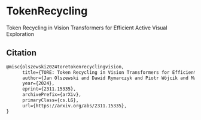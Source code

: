 # TokenRecycling
Token Recycling in Vision Transformers for Efficient Active Visual Exploration

## Citation
```latex
@misc{olszewski2024toretokenrecyclingvision,
      title={TORE: Token Recycling in Vision Transformers for Efficient Active Visual Exploration}, 
      author={Jan Olszewski and Dawid Rymarczyk and Piotr Wójcik and Mateusz Pach and Bartosz Zieliński},
      year={2024},
      eprint={2311.15335},
      archivePrefix={arXiv},
      primaryClass={cs.LG},
      url={https://arxiv.org/abs/2311.15335}, 
}
```